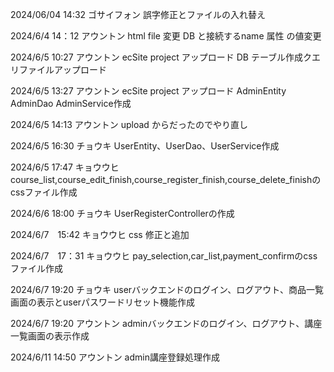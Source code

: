 2024/06/04 14:32
ゴサイフォン
誤字修正とファイルの入れ替え

2024/6/4  14：12
アウントン
html file 変更
DB と接続するname 属性 の値変更

2024/6/5  10:27
アウントン
ecSite project アップロード
DB テーブル作成クエリファイルアップロード

2024/6/5  13:27
アウントン
ecSite project アップロード
AdminEntity AdminDao AdminService作成

2024/6/5 14:13
アウントン
upload からだったのでやり直し

2024/6/5 16:30
チョウキ
UserEntity、UserDao、UserService作成

2024/6/5 17:47
キョウウヒ
course_list,course_edit_finish,course_register_finish,course_delete_finishのcssファイル作成

2024/6/6 18:00
チョウキ
UserRegisterControllerの作成

2024/6/7　15:42
キョウウヒ
css 修正と追加

2024/6/7　17：31
キョウウヒ
pay_selection,car_list,payment_confirmのcssファイル作成

2024/6/7 19:20
チョウキ
userバックエンドのログイン、ログアウト、商品一覧画面の表示とuserパスワードリセット機能作成

2024/6/7 19:20
アウントン
adminバックエンドのログイン、ログアウト、講座一覧画面の表示作成

2024/6/11 14:50
アウントン
admin講座登録処理作成

